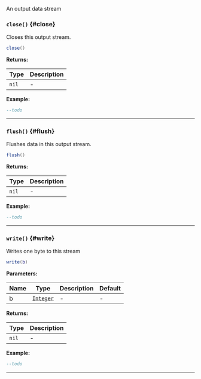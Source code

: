 An output data stream

### <code>close()</code> \{#close}

Closes this output stream.

```lua
close()
```

**Returns:**

| Type             | Description |
| ---------------- | ----------- |
| <code>nil</code> | -           |

**Example:**

```lua
--todo
```

---

### <code>flush()</code> \{#flush}

Flushes data in this output stream.

```lua
flush()
```

**Returns:**

| Type             | Description |
| ---------------- | ----------- |
| <code>nil</code> | -           |

**Example:**

```lua
--todo
```

---

### <code>write()</code> \{#write}

Writes one byte to this stream

```lua
write(b)
```

**Parameters:**

| Name | Type                                             | Description | Default |
| ---- | ------------------------------------------------ | ----------- | ------- |
| b    | <code>[Integer](/tutorials/types/Numbers)</code> | -           | -       |

**Returns:**

| Type             | Description |
| ---------------- | ----------- |
| <code>nil</code> | -           |

**Example:**

```lua
--todo
```

---
